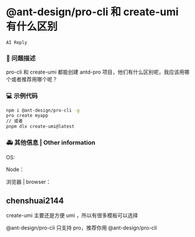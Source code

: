# @ant-design/pro-cli 和 create-umi 有什么区别

`AI Reply`

### 🧐 问题描述

pro-cli 和 create-umi 都能创建 antd-pro 项目，他们有什么区别呢，我应该用哪个或者推荐用哪个呢？

### 💻 示例代码

```sh
npm i @ant-design/pro-cli -g
pro create myapp
// 或者
pnpm dlx create-umi@latest
```

<!--
一个最小可重现的代码，让开发者可以快速的定位问题
A minimal reproducible code that allows developers to quickly locate problems
-->

### 🚑 其他信息 | Other information

<!--
如截图等其他信息可以贴在这里
Other information such as screenshots can be posted here
-->

OS:

Node：

浏览器 | browser：

## chenshuai2144

create-umi 主要还是方便 umi ，所以有很多模板可以选择

@ant-design/pro-cli 只支持 pro，推荐你用 @ant-design/pro-cli
